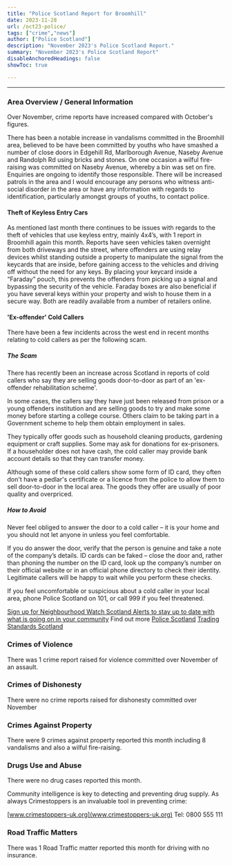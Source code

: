 ```yaml
---
title: "Police Scotland Report for Broomhill" 
date: 2023-11-28
url: /oct23-police/
tags: ["crime","news"]
author: ["Police Scotland"]
description: "November 2023's Police Scotland Report." 
summary: "November 2023's Police Scotland Report"
disableAnchoredHeadings: false
showToc: true

---
```


---

### Area Overview / General Information

Over November, crime reports have increased compared with October's figures. 

There has been a notable increase in vandalisms committed in the Broomhill area, believed to be have been committed by youths who have smashed a number of close doors in Edgehill Rd, Marlborough Avenue, Naseby Avenue and Randolph Rd using bricks and stones. On one occasion a wilful fire-raising was committed on Naseby Avenue, whereby a bin was set on fire. Enquiries are ongoing to identify those responsible. There will be increased patrols in the area and I would encourage any persons who witness anti-social disorder in the area or have any information with regards to identification, particularly amongst groups of youths, to contact police. 

#### Theft of Keyless Entry Cars
As mentioned last month there continues to be issues with regards to the theft of vehicles that use keyless entry, mainly 4x4’s, with 1 report in Broomhill again this month. Reports have seen vehicles taken overnight from both driveways and the street, where offenders are using relay devices whilst standing outside a property to manipulate the signal from the keycards that are inside, before gaining access to the vehicles and driving off without the need for any keys. By placing your keycard inside a “Faraday” pouch, this prevents the offenders from picking up a signal and bypassing the security of the vehicle. Faraday boxes are also beneficial if you have several keys within your property and wish to house them in a secure way. Both are readily available from a number of retailers online.

#### 'Ex-offender' Cold Callers 

There have been a few incidents across the west end in recent months relating to cold callers as per the following scam.

##### The Scam
There has recently been an increase across Scotland in reports of cold callers who say they are selling goods door-to-door as part of an 'ex-offender rehabilitation scheme'. 

In some cases, the callers say they have just been released from prison or a young offenders institution and are selling goods to try and make some money before starting a college course. Others claim to be taking part in a Government scheme to help them obtain employment in sales.

They typically offer goods such as household cleaning products, gardening equipment or craft supplies. Some may ask for donations for ex-prisoners. If a householder does not have cash, the cold caller may provide bank account details so that they can transfer money.

Although some of these cold callers show some form of ID card, they often don't have a pedlar's certificate or a licence from the police to allow them to sell door-to-door in the local area. The goods they offer are usually of poor quality and overpriced.
##### How to Avoid
Never feel obliged to answer the door to a cold caller – it is your home and you should not let anyone in unless you feel comfortable.

If you do answer the door, verify that the person is genuine and take a note of the company’s details. ID cards can be faked – close the door and, rather than phoning the number on the ID card, look up the company’s number on their official website or in an official phone directory to check their identity. Legitimate callers will be happy to wait while you perform these checks.

If you feel uncomfortable or suspicious about a cold caller in your local area, phone Police Scotland on 101, or call 999 if you feel threatened.

[Sign up for Neighbourhood Watch Scotland Alerts to stay up to date with what is going on in your community](www.neighbourhoodwatchscotland.co.uk)
Find out more
[Police Scotland](www.scotland.police.uk/doorstep-crime-and-bogus-callers)
[Trading Standards Scotland](www.tsscot.co.uk/doorstep-scammers)


### Crimes of Violence 

There was 1 crime report raised for violence committed over November of an assault.

### Crimes of Dishonesty

There were no crime reports raised for dishonesty committed over November

### Crimes Against Property

There were 9 crimes against property reported this month including 8 vandalisms and also a wilful fire-raising.

### Drugs Use and Abuse
There were no drug cases reported this month.  

Community intelligence is key to detecting and preventing drug supply. As always Crimestoppers is an invaluable tool in preventing crime:

[www.crimestoppers-uk.org](www.crimestoppers-uk.org)
Tel: 0800 555 111 

### Road Traffic Matters 

There was 1 Road Traffic matter reported this month for driving with no insurance.